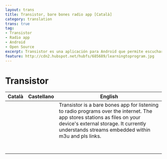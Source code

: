 ```yaml
---
layout: trans
title: Transistor, bare bones radio app [Català]
category: translation
trans: true
tag:
- Transistor
- Radio app
- Android
- Open Source
excerpt: Transistor es una aplicación para Android que permite escuchar radios del mundo vía Internet
feature: http://cdn2.hubspot.net/hubfs/685689/learningtoprogram.jpg
---
```


# Transistor

| Català | Castellano | English  |
| ------------- | ------------- | -----|
|  |  | Transistor is a bare bones app for listening to radio programs over the internet. The app stores stations as files on your device's external storage. It currently understands streams embedded within m3u and pls links. |
|  |  |  |
|  |  |  |
|  |  |  |
|  |  |  |
|  |  |  |
|  |  |  |
|  |  |  |
